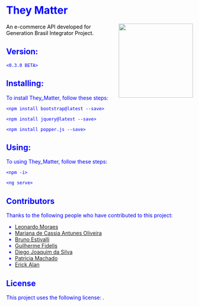 
<body style="color:blue">

# They Matter
<img align="right" src="https://i.imgur.com/6ehWEnp.png" width="200" height="200">
<span style="color: black">An e-commerce API developed for Generation Brasil Integrator Project.</span>


## Version:

```
<0.3.0 BETA>
```

## Installing:

To install They_Matter, follow these steps:

```
<npm install bootstrap@latest --save>
```
```
<npm install jquery@latest --save>
```
```
<npm install popper.js --save>
```

## Using:

To using They_Matter, follow these steps:

```
<npm -i>
```
```
<ng serve>
```

## Contributors

Thanks to the following people who have contributed to this project:

 * [Leonardo Moraes](https://www.linkedin.com/in/leommagalhaes/)
 * [Mariana de Cassia Antunes Oliveira](https://www.linkedin.com/in/mariana-antunes-oliveira-70259491/)
 * [Bruno Estivalli](http://linkedin.com/in/bruno-estivalli-vicente-61b007202)
 * [Guilherme Fidelis](https://www.linkedin.com/in/guifidelis/)
 * [Diego Joaquim da Silva](https://www.linkedin.com/in/diego-silva-061527156/)
 * [Patricia Machado](https://www.linkedin.com/in/patricia-machado-0ba0111ba/)
 * [Erick Alan](https://www.linkedin.com/in/erick-alan-7bb92b1b4/)

## License

This project uses the following license: .
